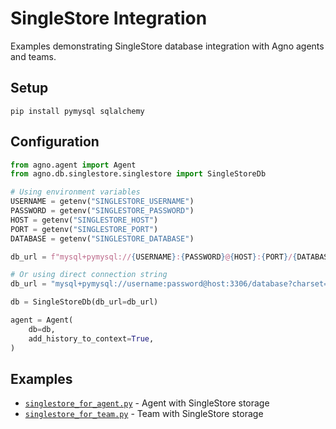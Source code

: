 # SingleStore Integration

Examples demonstrating SingleStore database integration with Agno agents and teams.

## Setup

```shell
pip install pymysql sqlalchemy
```

## Configuration

```python
from agno.agent import Agent
from agno.db.singlestore.singlestore import SingleStoreDb

# Using environment variables
USERNAME = getenv("SINGLESTORE_USERNAME")
PASSWORD = getenv("SINGLESTORE_PASSWORD") 
HOST = getenv("SINGLESTORE_HOST")
PORT = getenv("SINGLESTORE_PORT")
DATABASE = getenv("SINGLESTORE_DATABASE")

db_url = f"mysql+pymysql://{USERNAME}:{PASSWORD}@{HOST}:{PORT}/{DATABASE}?charset=utf8mb4"

# Or using direct connection string
db_url = "mysql+pymysql://username:password@host:3306/database?charset=utf8mb4"

db = SingleStoreDb(db_url=db_url)

agent = Agent(
    db=db,
    add_history_to_context=True,
)
```

## Examples

- [`singlestore_for_agent.py`](singlestore_for_agent.py) - Agent with SingleStore storage
- [`singlestore_for_team.py`](singlestore_for_team.py) - Team with SingleStore storage
